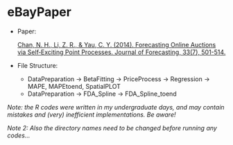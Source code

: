 # eBayPaper

- Paper:

    [Chan, N. H., Li, Z. R., & Yau, C. Y. (2014). Forecasting Online Auctions via Self‐Exciting Point Processes. Journal of Forecasting, 33(7), 501-514.](http://onlinelibrary.wiley.com/doi/10.1002/for.2313/pdf)

- File Structure:
    - DataPreparation 
            -> BetaFitting -> PriceProcess -> Regression -> MAPE, MAPEtoend, SpatialPLOT
    - DataPreparation 
            -> FDA_Spline -> FDA_Spline_toend
            
_Note: the R codes were written in my undergraduate days, and may contain mistakes and (very) inefficient implementations. Be aware!_

_Note 2: Also the directory names need to be changed before running any codes..._

